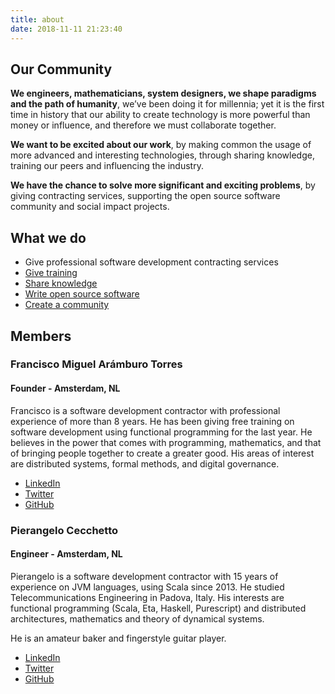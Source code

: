 ```yaml
---
title: about
date: 2018-11-11 21:23:40
---
```


## Our Community

**We engineers, mathematicians, system designers, we shape paradigms and the path of humanity**, we’ve been doing it for millennia; yet it is the first time in history that our ability to create technology is more powerful than money or influence, and therefore we must collaborate together.

**We want to be excited about our work**, by making common the usage of more advanced and interesting technologies, through sharing knowledge, training our peers and influencing the industry.

**We have the chance to solve more significant and exciting problems**, by giving contracting services, supporting the open source software community and social impact projects.

## What we do

- Give professional software development contracting services
- [Give training](https://www.meetup.com/lambda1-fp-academy-ams/)
- [Share knowledge](https://www.youtube.com/channel/UCaPcH32caKrXgTRwuz3nkrg)
- [Write open source software](https://github.com/lambdaone-io)
- [Create a community](https://discord.gg/kpyPGhE)

## Members

### Francisco Miguel Arámburo Torres
#### Founder - Amsterdam, NL

Francisco is a software development contractor with professional experience of more than 8 years. He has been giving free training on software development using functional programming for the last year. He believes in the power that comes with programming, mathematics, and that of bringing people together to create a greater good. His areas of interest are distributed systems, formal methods, and digital governance.

* [LinkedIn](https://www.linkedin.com/in/francisco-miguel-ar%C3%A1mburo-torres-0a340485/)
* [Twitter](https://twitter.com/francoaramburo)
* [GitHub](https://github.com/francoara)

### Pierangelo Cecchetto
#### Engineer - Amsterdam, NL

Pierangelo is a software development contractor with 15 years of experience on JVM languages, using Scala since 2013.
He studied Telecommunications Engineering in Padova, Italy.
His interests are functional programming (Scala, Eta, Haskell, Purescript) and distributed architectures, mathematics and theory of dynamical systems.

He is an amateur baker and fingerstyle guitar player.

* [LinkedIn](https://www.linkedin.com/in/pierangelo-cecchetto/)
* [Twitter](https://twitter.com/pierangelocecc)
* [GitHub](https://github.com/pierangeloc)
